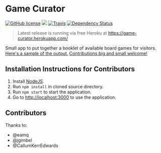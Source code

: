 # Game Curator

[![GitHub license](https://img.shields.io/github/license/game-curator/game-curator.svg?style=flat-square)](https://github.com/game-curator/game-curator/blob/master/LICENSE.md)
[![](https://img.shields.io/github/issues-raw/game-curator/game-curator.svg?style=flat-square)](https://github.com/game-curator/game-curator/issues)
[![Travis](https://img.shields.io/travis/game-curator/game-curator.svg?style=flat-square)](https://travis-ci.org/game-curator/game-curator)
[![Dependency Status](https://www.versioneye.com/user/projects/56f6452935630e0029db0928/badge.svg?style=flat)](https://www.versioneye.com/user/projects/56f6452935630e0029db0928)

> Latest release is running via free Heroku at https://game-curator.herokuapp.com/

Small app to put together a booklet of available board games for visitors.
[Here's a sample of the output.](sample.pdf)
[Contributions big and small welcome!](CONTRIBUTING.md)

## Installation Instructions for Contributors

1. Install [NodeJS](https://nodejs.org).
2. Run `npm install` in cloned source directory.
3. Run `npm start` to start the application.
4. Go to [http://localhost:3000](http://localhost:3000) to use the application.

## Contributors

Thanks to:
* @eamq
* @jgimbel
* @CallumKerrEdwards
